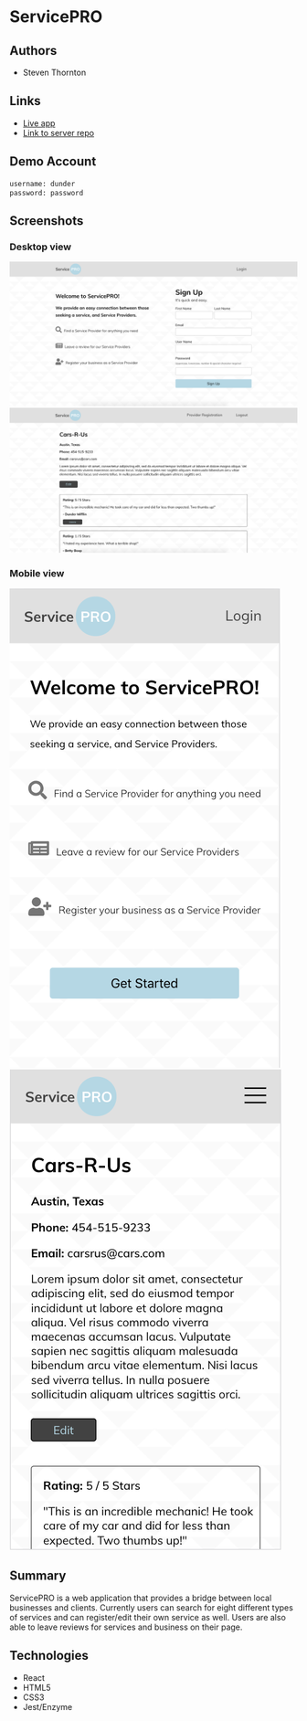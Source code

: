 
# ServicePRO

## Authors

- Steven Thornton

## Links

- [Live app](https://servicepro-app.now.sh/)
- [Link to server repo](https://github.com/Stevenwthornton0/servicepro_server)

## Demo Account
```
username: dunder
password: password
```

## Screenshots
### Desktop view

![desktop home](public/screenshots/homepage.png)
![desktop service page](public/screenshots/servicepage.png)
 
### Mobile view

![mobile home](public/screenshots/homepage_mobile.png)
![mobile service page](public/screenshots/servicepage_mobile.png)

## Summary

ServicePRO is a web application that provides a bridge between local businesses and clients. Currently users can search for eight different types of services and can register/edit their own service as well. Users are also able to leave reviews for services and business on their page.

## Technologies
- React
- HTML5
- CSS3
- Jest/Enzyme

